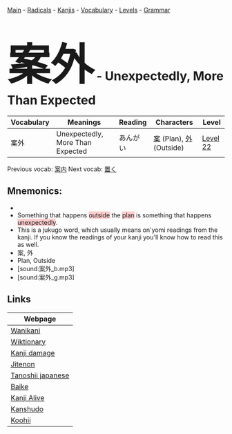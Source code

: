 <style> bigfont {font-size: 100px}</style>
[Main](../README.md) -
[Radicals](../radicals.md) -
[Kanjis](../kanjis.md) -
[Vocabulary](../vocabulary.md) -
[Levels](../levels.md) -
[Grammar](../grammar.md)
# <bigfont> 案外</bigfont> - Unexpectedly, More Than Expected 

| Vocabulary | Meanings | Reading | Characters | Level |
| --- | --- | --- | --- | --- |
| 案外 | Unexpectedly, More Than Expected | あんがい |  [案](../kanjis/案.md) (Plan), [外](../kanjis/外.md) (Outside) | [Level 22](../levels/wk_level22.md) |

Previous vocab: [案内](案内.md) Next vocab: [置く](置く.md) 

## Mnemonics:

* 
* Something that happens <span style="background-color:#ffcccb"> outside</span> the <span style="background-color:#ffcccb"> plan</span> is something that happens <span style="background-color:#ffcccb"> unexpectedly</span>.
* This is a jukugo word, which usually means on'yomi readings from the kanji. If you know the readings of your kanji you'll know how to read this as well.
* 案, 外
* Plan, Outside
* [sound:案外_b.mp3]
* [sound:案外_g.mp3]


## Links 

| Webpage |
| --- |
| [Wanikani          ](https://www.wanikani.com/kanji/案外) |
| [Wiktionary        ](https://en.wiktionary.org/wiki/案外) |
| [Kanji damage      ](http://www.kanjidamage.com/kanji/search?utf8=✓&q=案外) |
| [Jitenon           ](https://jitenon.com/kanji/案外) |
| [Tanoshii japanese ](https://www.tanoshiijapanese.com/dictionary/kanji.cfm?k=案外) |
| [Baike             ](https://baike.baidu.com/item/案外) |
| [Kanji Alive       ](https://app.kanjialive.com/案外) |
| [Kanshudo          ](https://www.kanshudo.com/searchmn?q=案外) |
| [Koohii            ](https://kanji.koohii.com/study/kanji/案外) |
